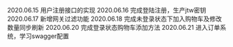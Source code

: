 2020.06.15
用户注册接口的实现
2020.06.16
完成登陆注册，生产jtw密钥
2020.06.17
新增网关过滤功能
2020.06.18
完成未登录状态下加入购物车及修改数量同步刷新
2020.06.20
完成登录状态购物车添加方法
2020.06.21
进入订单系统，学习swagger配置